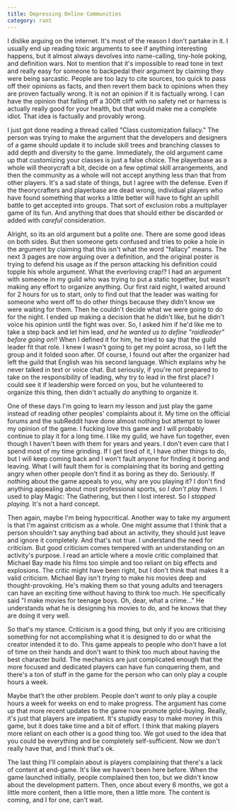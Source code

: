 ```yaml
---
title: Depressing Online Communities
category: rant
---
```

I dislike arguing on the internet. It's most of the reason I don't partake in it. I usually end up reading toxic arguments to see if anything interesting happens, but it almost always devolves into name-calling, tiny-hole poking, and definition wars. Not to mention that it's impossible to read tone in text and really easy for someone to backpedal their argument by claiming they were being sarcastic. People are too lazy to cite sources, too quick to pass off their opinions as facts, and then revert them back to opinions when they are proven factually wrong. It is not an opinion if it is factually wrong. I can have the opinion that falling off a 300ft cliff with no safety net or harness is actually really good for your health, but that would make me a complete idiot. That idea is factually and provably wrong.

I just got done reading a thread called "Class customization fallacy." The person was trying to make the argument that the developers and designers of a game should update it to include skill trees and branching classes to add depth and diversity to the game. Immediately, the old argument came up that customizing your classes is just a false choice. The playerbase as a whole will theorycraft a bit, decide on a few optimal skill arrangements, and then the community as a whole will not accept anything less than that from other players. It's a sad state of things, but I agree with the defense. Even if the theorycrafters and playerbase are dead wrong, individual players who have found something that works a little better will have to fight an uphill battle to get accepted into groups. That sort of exclusion robs a multiplayer game of its fun. And anything that does that should either be discarded or added with *careful* consideration.

Alright, so its an old argument but a polite one. There are some good ideas on both sides. But then someone gets confused and tries to poke a hole in the argument by claiming that this isn't what the word "fallacy" means. The next 3 pages are now arguing over a definition, and the original poster is trying to defend his usage as if the person attacking his definition could topple his whole argument. What the everloving crap!? I had an argument with someone in my guild who was trying to put a static together, but wasn't making any effort to organize anything. Our first raid night, I waited around for 2 hours for us to start, only to find out that the leader was waiting for someone who went off to do other things because they didn't know we were waiting for them. Then he couldn't decide what we were going to do for the night. I ended up making a decision that he didn't like, but he didn't voice his opinion until the fight was over. So, I asked him if he'd like me to take a step back and let him lead, *and he wanted us to define "raidleader" before going on!!* When I defined it for him, he tried to say that the guild leader fit that role. I knew I wasn't going to get my point across, so I left the group and it folded soon after. Of course, I found out after the organizer had left the guild that English was his second language. Which explains why he never talked in text or voice chat. But seriously, if you're not prepared to take on the responsibility of leading, why try to lead in the first place? I could see it if leadership were forced on you, but he volunteered to organize this thing, then didn't actually *do* anything to organize it.

One of these days I'm going to learn my lesson and just play the game instead of reading other peoples' complaints about it. My time on the official forums and the subReddit have done almost nothing but attempt to lower my opinion of the game. I fucking love this game and I will probably continue to play it for a long time. I like my guild, we have fun together, even though I haven't been with them for years and years. I don't even care that I spend most of my time grinding. If I get tired of it, I have other things to do, but I will keep coming back and I won't fault anyone for finding it boring and leaving. What I will fault them for is complaining that its boring and getting angry when other people don't find it as boring as they do. Seriously. If nothing about the game appeals to you, why are you playing it? I don't find anything appealing about most professional sports, so *I don't play them.* I used to play Magic: The Gathering, but then I lost interest. So I *stopped playing.* It's not a hard concept.

Then again, maybe I'm being hypocritical. Another way to take my argument is that I'm against criticism as a whole. One might assume that I think that a person shouldn't say anything bad about an activity, they should just leave and ignore it completely. And that's not true. I understand the need for criticism. But good criticism comes tempered with an understanding on an activity's purpose. I read an article where a movie critic complained that Michael Bay made his films too simple and too reliant on big effects and explosions. The critic might have been right, but I don't think that makes it a valid criticism. Michael Bay isn't *trying* to make his movies deep and thought-provoking. He's making them so that young adults and teenagers can have an exciting time without having to think too much. He specifically said "I make movies for teenage boys. Oh, dear, what a crime..." He understands what he is designing his movies to do, and he knows that they are doing it very well.

So that's my stance. Criticism is a good thing, but only if you are criticising something for not accomplishing what it is designed to do or what the creator intended it to do. This game appeals to people who don't have a lot of time on their hands and don't want to think too much about having the best character build. The mechanics are just complicated enough that the more focused and dedicated players can have fun conquering them, and there's a ton of stuff in the game for the person who can only play a couple hours a week.

Maybe that't the other problem. People don't *want* to only play a couple hours a week for weeks on end to make progress. The argument has come up that more recent updates to the game now promote gold-buying. Really, it's just that players are impatient. It's stupidly easy to make money in this game, but it does take time and a bit of effort. I think that making players more reliant on each other is a good thing too. We got used to the idea that you could be everything and be completely self-sufficient. Now we don't really have that, and I think that's ok.

The last thing I'll complain about is players complaining that there's a lack of content at end-game. It's like we haven't been here before. When the game launched initially, people complained then too, but we didn't know about the development pattern. Then, once about every 6 months, we got a little more content, then a little more, then a little more. The content is coming, and I for one, can't wait.